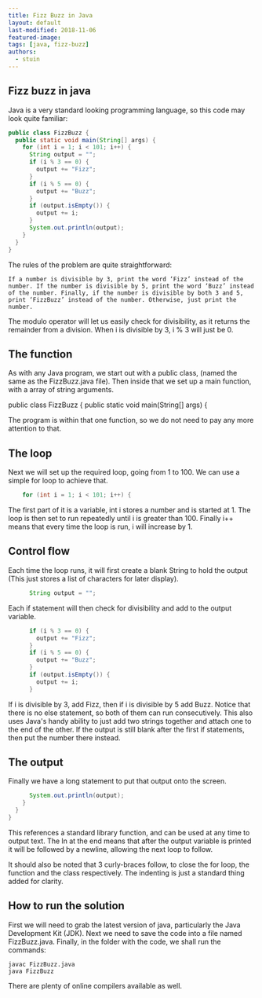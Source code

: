 ```yaml
---
title: Fizz Buzz in Java
layout: default
last-modified: 2018-11-06
featured-image: 
tags: [java, fizz-buzz]
authors:
  - stuin
---
```


## Fizz buzz in java

Java is a very standard looking programming language, so this code may look quite familiar:

```java
public class FizzBuzz {
  public static void main(String[] args) {
    for (int i = 1; i < 101; i++) {
      String output = "";
      if (i % 3 == 0) {
        output += "Fizz";
      }
      if (i % 5 == 0) {
        output += "Buzz";
      }
      if (output.isEmpty()) {
        output += i;
      }
      System.out.println(output);
    }
  }
}
```

The rules of the problem are quite straightforward:

    If a number is divisible by 3, print the word ‘Fizz’ instead of the number. If the number is divisible by 5, print the word ‘Buzz’ instead of the number. Finally, if the number is divisible by both 3 and 5, print ‘FizzBuzz’ instead of the number. Otherwise, just print the number.

The modulo operator will let us easily check for divisibility, as it returns the remainder from a division. When i is divisible by 3, i % 3 will just be 0.
## The function

As with any Java program, we start out with a public class, (named the same as the FizzBuzz.java file). Then inside that we set up a main function, with a array of string arguments.

public class FizzBuzz {
  public static void main(String[] args) {

The program is within that one function, so we do not need to pay any more attention to that.
## The loop

Next we will set up the required loop, going from 1 to 100. We can use a simple for loop to achieve that.

```java
    for (int i = 1; i < 101; i++) {
```

The first part of it is a variable, int i stores a number and is started at 1. The loop is then set to run repeatedly until i is greater than 100. Finally i++ means that every time the loop is run, i will increase by 1.
## Control flow

Each time the loop runs, it will first create a blank String to hold the output (This just stores a list of characters for later display).

```java
      String output = "";
```

Each if statement will then check for divisibility and add to the output variable.

```java
      if (i % 3 == 0) { 
        output += "Fizz"; 
      } 
      if (i % 5 == 0) { 
        output += "Buzz"; 
      } 
      if (output.isEmpty()) { 
        output += i; 
      } 
```

If i is divisible by 3, add Fizz, then if i is divisible by 5 add Buzz. Notice that there is no else statement, so both of them can run consecutively. This also uses Java's handy ability to just add two strings together and attach one to the end of the other. If the output is still blank after the first if statements, then put the number there instead.
## The output

Finally we have a long statement to put that output onto the screen.

```java
      System.out.println(output);
    }
  }
}
```

This references a standard library function, and can be used at any time to output text. The ln at the end means that after the output variable is printed it will be followed by a newline, allowing the next loop to follow.

It should also be noted that 3 curly-braces follow, to close the for loop, the function and the class respectively. The indenting is just a standard thing added for clarity.
## How to run the solution

First we will need to grab the latest version of java, particularly the Java Development Kit (JDK). Next we need to save the code into a file named FizzBuzz.java. Finally, in the folder with the code, we shall run the commands:

```console
javac FizzBuzz.java
java FizzBuzz
```

There are plenty of online compilers available as well. 